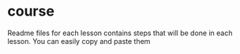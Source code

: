 # course
Readme files for each lesson contains steps that will be done in each lesson. You can easily copy and paste them